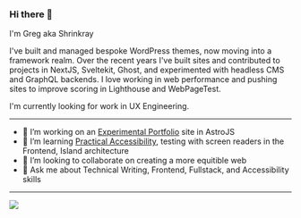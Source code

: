### Hi there 👋

I'm Greg aka Shrinkray

I've built and managed bespoke WordPress themes, now moving into a framework realm. Over the recent years I've built sites and contributed to projects in NextJS, Sveltekit, Ghost, and experimented with headless CMS and GraphQL backends. I love working in web performance and pushing sites to improve scoring in Lighthouse and WebPageTest. 

I'm currently looking for work in UX Engineering. 

***

- 🔭 I’m working on an [Experimental Portfolio](https://shrinkray-labs.vercel.app/) site in AstroJS
- 🌱 I’m learning [Practical Accessibility](https://practical-accessibility.today/), testing with screen readers in the Frontend, Island architecture
- 👯 I’m looking to collaborate on creating a more equitible web
- 💬 Ask me about Technical Writing, Frontend, Fullstack, and Accessibility skills

***

<img src="https://github-readme-stats.vercel.app/api?username=shrinkray&hide=stars&show_icons=true&theme=dracula&line_height=32">
